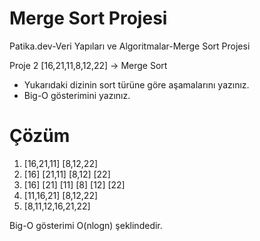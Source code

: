 # Merge Sort Projesi
Patika.dev-Veri Yapıları ve Algoritmalar-Merge Sort Projesi


Proje 2
[16,21,11,8,12,22] -> Merge Sort

- Yukarıdaki dizinin sort türüne göre aşamalarını yazınız.
- Big-O gösterimini yazınız.

# Çözüm

1. [16,21,11]  [8,12,22]
2. [16] [21,11]  [8,12] [22]
3. [16] [21] [11] [8] [12] [22]
4. [11,16,21]  [8,12,22]
5. [8,11,12,16,21,22]

Big-O gösterimi O(nlogn) şeklindedir.
